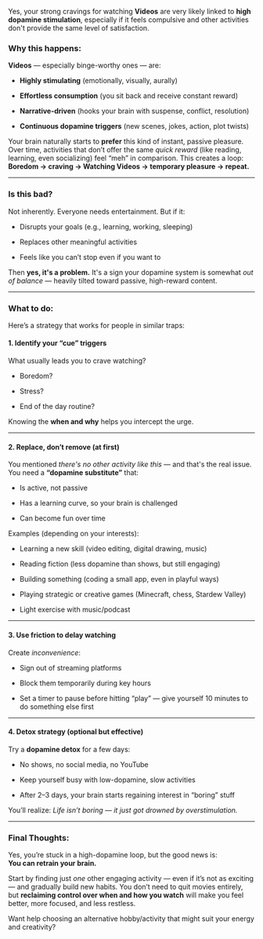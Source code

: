 Yes, your strong cravings for watching **Videos** are very likely linked to **high dopamine stimulation**, especially if it feels compulsive and other activities don't provide the same level of satisfaction.

### Why this happens:

**Videos** — especially binge-worthy ones — are:

- **Highly stimulating** (emotionally, visually, aurally)
    
- **Effortless consumption** (you sit back and receive constant reward)
    
- **Narrative-driven** (hooks your brain with suspense, conflict, resolution)
    
- **Continuous dopamine triggers** (new scenes, jokes, action, plot twists)
    

Your brain naturally starts to **prefer** this kind of instant, passive pleasure. Over time, activities that don’t offer the same _quick reward_ (like reading, learning, even socializing) feel “meh” in comparison. This creates a loop:  
**Boredom → craving →  Watching Videos → temporary pleasure → repeat.**

---

### Is this bad?

Not inherently. Everyone needs entertainment. But if it:

- Disrupts your goals (e.g., learning, working, sleeping)
    
- Replaces other meaningful activities
    
- Feels like you can’t stop even if you want to
    

Then **yes, it's a problem.** It's a sign your dopamine system is somewhat _out of balance_ — heavily tilted toward passive, high-reward content.

---

### What to do:

Here’s a strategy that works for people in similar traps:

#### 1. **Identify your “cue” triggers**

What usually leads you to crave watching?

- Boredom?
    
- Stress?
    
- End of the day routine?
    

Knowing the **when and why** helps you intercept the urge.

---

#### 2. **Replace, don’t remove (at first)**

You mentioned _there's no other activity like this_ — and that's the real issue.  
You need a **“dopamine substitute”** that:

- Is active, not passive
    
- Has a learning curve, so your brain is challenged
    
- Can become fun over time
    

Examples (depending on your interests):

- Learning a new skill (video editing, digital drawing, music)
    
- Reading fiction (less dopamine than shows, but still engaging)
    
- Building something (coding a small app, even in playful ways)
    
- Playing strategic or creative games (Minecraft, chess, Stardew Valley)
    
- Light exercise with music/podcast
    

---

#### 3. **Use friction to delay watching**

Create _inconvenience_:

- Sign out of streaming platforms
    
- Block them temporarily during key hours
    
- Set a timer to pause before hitting “play” — give yourself 10 minutes to do something else first
    

---

#### 4. **Detox strategy (optional but effective)**

Try a **dopamine detox** for a few days:

- No shows, no social media, no YouTube
    
- Keep yourself busy with low-dopamine, slow activities
    
- After 2–3 days, your brain starts regaining interest in “boring” stuff
    

You’ll realize: _Life isn’t boring — it just got drowned by overstimulation._

---

### Final Thoughts:

Yes, you’re stuck in a high-dopamine loop, but the good news is:  
**You can retrain your brain.**

Start by finding just _one_ other engaging activity — even if it’s not as exciting — and gradually build new habits. You don’t need to quit movies entirely, but **reclaiming control over when and how you watch** will make you feel better, more focused, and less restless.

Want help choosing an alternative hobby/activity that might suit your energy and creativity?